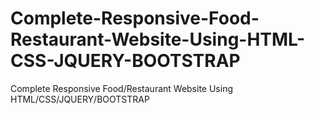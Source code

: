 # Complete-Responsive-Food-Restaurant-Website-Using-HTML-CSS-JQUERY-BOOTSTRAP
Complete Responsive Food/Restaurant Website Using HTML/CSS/JQUERY/BOOTSTRAP
